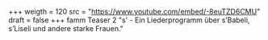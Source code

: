 ﻿+++
weigth = 120
src = "https://www.youtube.com/embed/-8euTZD6CMU"
draft = false
+++
famm Teaser 2 "s' - Ein Liederprogramm über s’Babeli, s’Liseli und andere starke Frauen."
